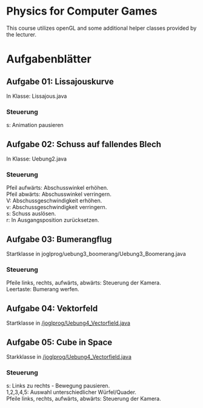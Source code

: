 # Physics for Computer Games

This course utilizes openGL and some additional helper classes provided by the lecturer.


# Aufgabenblätter

## Aufgabe 01: Lissajouskurve

In Klasse: Lissajous.java

### Steuerung  
s: Animation pausieren


## Aufgabe 02: Schuss auf fallendes Blech

In Klasse: Uebung2.java

### Steuerung  
Pfeil aufwärts: Abschusswinkel erhöhen.  
Pfeil abwärts: Abschusswinkel verringern.  
V: Abschussgeschwindigkeit erhöhen.  
v: Abschussgeschwindigkeit verringern.  
s: Schuss auslösen.  
r: In Ausgangsposition zurücksetzen.  


## Aufgabe 03: Bumerangflug

Startklasse in joglprog/uebung3_boomerang/Uebung3_Boomerang.java

### Steuerung
Pfeile links, rechts, aufwärts, abwärts:	Steuerung der Kamera.  
Leertaste:	Bumerang werfen.


## Aufgabe 04: Vektorfeld

Startklasse in [/joglprog/Uebung4_Vectorfield.java](https://github.com/AceVanCleef/pfcs-workspace/blob/master/joglprog/Uebung4_Vectorfield.java)


## Aufgabe 05: Cube in Space  

Starkklasse in [/joglprog/Uebung4_Vectorfield.java](https://github.com/AceVanCleef/pfcs-workspace/blob/master/joglprog/Uebung4_Vectorfield.java)  

### Steuerung
s:	Links zu rechts - Bewegung pausieren.  
1,2,3,4,5: Auswahl unterschiedlicher Würfel/Quader.  
Pfeile links, rechts, aufwärts, abwärts:	Steuerung der Kamera.  
